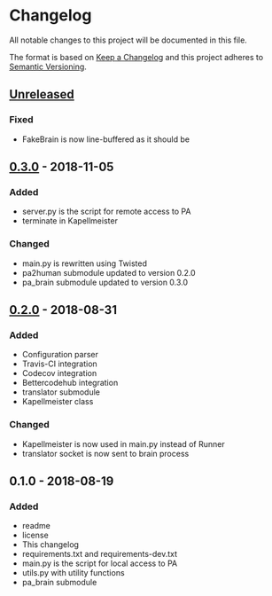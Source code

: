 # Changelog
All notable changes to this project will be documented in this file.

The format is based on [Keep a Changelog](http://keepachangelog.com/en/1.0.0/)
and this project adheres to [Semantic Versioning](http://semver.org/spec/v2.0.0.html).

## [Unreleased]
### Fixed
- FakeBrain is now line-buffered as it should be

## [0.3.0] - 2018-11-05
### Added
- server.py is the script for remote access to PA
- terminate in Kapellmeister

### Changed
- main.py is rewritten using Twisted
- pa2human submodule updated to version 0.2.0
- pa_brain submodule updated to version 0.3.0

## [0.2.0] - 2018-08-31
### Added
- Configuration parser
- Travis-CI integration
- Codecov integration
- Bettercodehub integration
- translator submodule
- Kapellmeister class

### Changed
- Kapellmeister is now used in main.py instead of Runner
- translator socket is now sent to brain process

## 0.1.0 - 2018-08-19
### Added
- readme
- license
- This changelog
- requirements.txt and requirements-dev.txt
- main.py is the script for local access to PA
- utils.py with utility functions
- pa_brain submodule

[Unreleased]: https://github.com/aragaer/pa-core/compare/v0.3.0...HEAD
[0.3.0]: https://github.com/aragaer/pa-core/compare/v0.2.0...v0.3.0
[0.2.0]: https://github.com/aragaer/pa-core/compare/v0.1.0...v0.2.0
